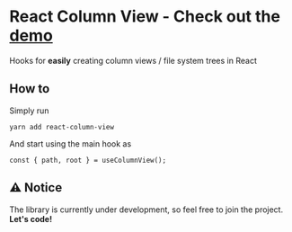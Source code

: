 # React Column View - Check out the [demo](https://reactcolumnviewexample.netlify.app/)

Hooks for **easily** creating column views / file system trees in React

## How to

Simply run

    yarn add react-column-view

And start using the main hook as

    const { path, root } = useColumnView();

## :warning: Notice

The library is currently under development, so feel free to join the project.
**Let's code!**
